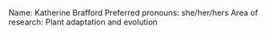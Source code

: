 Name: Katherine Brafford
Preferred pronouns: she/her/hers
Area of research: Plant adaptation and evolution   